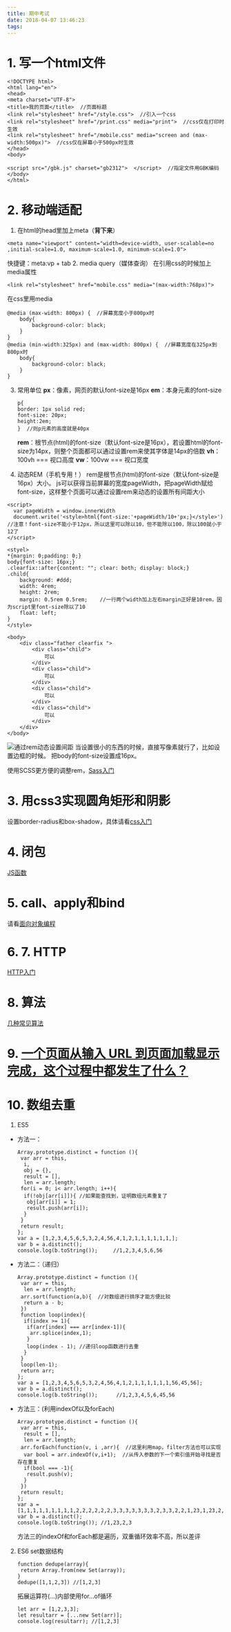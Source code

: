 ```yaml
---
title: 期中考试
date: 2018-04-07 13:46:23
tags:
---
```

# 1. 写一个html文件
```
<!DOCTYPE html>
<html lang="en">
<head>
<meta charset="UTF-8">
<title>我的页面</title>  //页面标题
<link rel="stylesheet" href="/style.css">  //引入一个css
<link rel="stylesheet" href="/print.css" media="print">  //css仅在打印时生效
<link rel="stylesheet" href="/mobile.css" media="screen and (max-width:500px)">  //css仅在屏幕小于500px时生效
</head>
<body>

<script src="/gbk.js" charset="gb2312">  </script>  //指定文件用GBK编码
</body>
</html>
```
# 2. 移动端适配
1. 在html的head里加上meta（**背下来**）
```
<meta name="viewport" content="width=device-width, user-scalable=no ,initial-scale=1.0, maximum-scale=1.0, minimum-scale=1.0">
```
快捷键：meta:vp + tab
2. media query（媒体查询）
在引用css的时候加上media属性
```
<link rel="stylesheet" href="mobile.css" media="(max-width:768px)">
```
在css里用media
```
@media (max-width: 800px) {  //屏幕宽度小于800px时
    body{
        background-color: black;
    }
}
@media (min-width:325px) and (max-width: 800px) {  //屏幕宽度在325px到800px时
    body{
        background-color: black;
    }
}
```
3. 常用单位
**px**：像素，网页的默认font-size是16px
**em**：本身元素的font-size
    ```
    p{
    border: 1px solid red;
    font-size: 20px;
    height:2em;
    }  //则p元素的高度就是40px
    ```

    **rem**：根节点(html)的font-size（默认font-size是16px），若设置html的font-size为14px，则整个页面都可以通过设置rem来使其字体是14px的倍数
**vh**：100vh === 视口高度
**vw**：100vw === 视口宽度

4. 动态REM（手机专用！）
rem是根节点(html)的font-size（默认font-size是16px）大小。
js可以获得当前屏幕的宽度pageWidth，把pageWidth赋给font-size，这样整个页面可以通过设置rem来动态的设置所有间距大小
```
<script>
  var pageWidth = window.innerWidth
  document.write('<style>html{font-size:'+pageWidth/10+'px;}</style>')
//注意！font-size不能小于12px，所以这里可以除以10，但不能除以100，除以100就小于12了
</script>
```
```
<styel>
*{margin: 0;padding: 0;}
body{font-size: 16px;}
.clearfix::after{content: ""; clear: both; display: block;}
.child{
    background: #ddd;
    width: 4rem;
    height: 2rem;
    margin: 0.5rem 0.5rem;    //一行两个width加上左右margin正好是10rem，因为script里font-size除以了10
    float: left;
}
</style>
```
```
<body>
    <div class="father clearfix ">
        <div class="child">
            可以
        </div>
        <div class="child">
            可以
        </div>
        <div class="child">
            可以
        </div>
        <div class="child">
            可以
        </div>
    </div>
</body>
```
![通过rem动态设置间距](/images/rem.png)
当设置很小的东西的时候，直接写像素就行了，比如设置边框的时候。
把body的font-size设置成16px。

使用SCSS更方便的调整rem，[Sass入门](https://www.jianshu.com/p/d9eeb745fc2f)
# 3. 用css3实现圆角矩形和阴影
设置border-radius和box-shadow，具体请看[css入门](https://www.jianshu.com/p/33ed5e1eed3d)
# 4. 闭包
[JS函数](https://www.jianshu.com/p/1b620bce17fe)
# 5. call、apply和bind
请看[面向对象编程](https://www.jianshu.com/p/629c23652906)
# 6. 7. HTTP
[HTTP入门](https://www.jianshu.com/p/b709cbd84fbe)
# 8. 算法
[几种常见算法](https://www.jianshu.com/p/4584a2453406)
# 9. [一个页面从输入 URL 到页面加载显示完成，这个过程中都发生了什么？](https://www.jianshu.com/p/d52ca231cc1b)
# 10. 数组去重
1. ES5
  - 方法一：
    ```
    Array.prototype.distinct = function (){
     var arr = this,
      i,
      obj = {},
      result = [],
      len = arr.length;
     for(i = 0; i< arr.length; i++){
      if(!obj[arr[i]]){ //如果能查找到，证明数组元素重复了
       obj[arr[i]] = 1;
       result.push(arr[i]);
      }
     }
     return result;
    };
    var a = [1,2,3,4,5,6,5,3,2,4,56,4,1,2,1,1,1,1,1,1,];
    var b = a.distinct();
    console.log(b.toString());     //1,2,3,4,5,6,56
    ```
  - 方法二：（递归）
    ```
    Array.prototype.distinct = function (){
     var arr = this,
      len = arr.length;
     arr.sort(function(a,b){  //对数组进行排序才能方便比较
      return a - b;
     })
     function loop(index){
      if(index >= 1){
       if(arr[index] === arr[index-1]){
        arr.splice(index,1);
       }
       loop(index - 1); //递归loop函数进行去重
      }
     }
     loop(len-1);
     return arr;
    };
    var a = [1,2,3,4,5,6,5,3,2,4,56,4,1,2,1,1,1,1,1,1,56,45,56];
    var b = a.distinct();
    console.log(b.toString());      //1,2,3,4,5,6,45,56
    ```
  - 方法三：(利用indexOf以及forEach)
    ```
    Array.prototype.distinct = function (){
     var arr = this,
      result = [],
      len = arr.length;
     arr.forEach(function(v, i ,arr){  //这里利用map，filter方法也可以实现
      var bool = arr.indexOf(v,i+1);  //从传入参数的下一个索引值开始寻找是否存在重复
      if(bool === -1){
       result.push(v);
      }
     })
     return result;
    };
    var a = [1,1,1,1,1,1,1,1,1,2,2,2,2,2,2,3,3,3,3,3,3,3,2,3,3,2,2,1,23,1,23,2,3,2,3,2,3];
    var b = a.distinct();
    console.log(b.toString()); //1,23,2,3
    ```
    方法三的indexOf和forEach都是遍历，双重循环效率不高，所以差评
2. ES6
set数据结构
    ```
    function dedupe(array){
     return Array.from(new Set(array));
    }
    dedupe([1,1,2,3]) //[1,2,3]
    ```
    拓展运算符(...)内部使用for...of循环
    ```
    let arr = [1,2,3,3];
    let resultarr = [...new Set(arr)]; 
    console.log(resultarr); //[1,2,3]
    ```